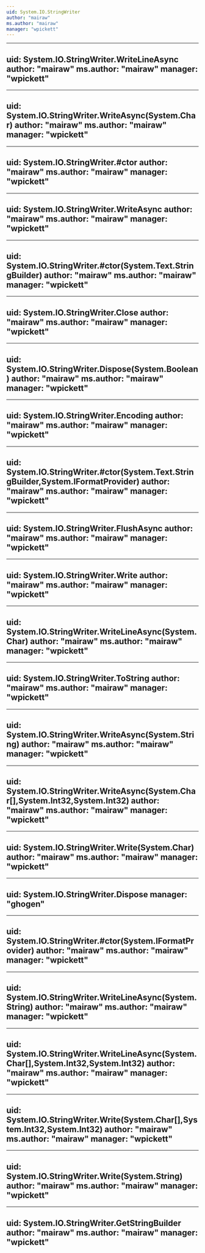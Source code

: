 ```yaml
---
uid: System.IO.StringWriter
author: "mairaw"
ms.author: "mairaw"
manager: "wpickett"
---
```


---
uid: System.IO.StringWriter.WriteLineAsync
author: "mairaw"
ms.author: "mairaw"
manager: "wpickett"
---

---
uid: System.IO.StringWriter.WriteAsync(System.Char)
author: "mairaw"
ms.author: "mairaw"
manager: "wpickett"
---

---
uid: System.IO.StringWriter.#ctor
author: "mairaw"
ms.author: "mairaw"
manager: "wpickett"
---

---
uid: System.IO.StringWriter.WriteAsync
author: "mairaw"
ms.author: "mairaw"
manager: "wpickett"
---

---
uid: System.IO.StringWriter.#ctor(System.Text.StringBuilder)
author: "mairaw"
ms.author: "mairaw"
manager: "wpickett"
---

---
uid: System.IO.StringWriter.Close
author: "mairaw"
ms.author: "mairaw"
manager: "wpickett"
---

---
uid: System.IO.StringWriter.Dispose(System.Boolean)
author: "mairaw"
ms.author: "mairaw"
manager: "wpickett"
---

---
uid: System.IO.StringWriter.Encoding
author: "mairaw"
ms.author: "mairaw"
manager: "wpickett"
---

---
uid: System.IO.StringWriter.#ctor(System.Text.StringBuilder,System.IFormatProvider)
author: "mairaw"
ms.author: "mairaw"
manager: "wpickett"
---

---
uid: System.IO.StringWriter.FlushAsync
author: "mairaw"
ms.author: "mairaw"
manager: "wpickett"
---

---
uid: System.IO.StringWriter.Write
author: "mairaw"
ms.author: "mairaw"
manager: "wpickett"
---

---
uid: System.IO.StringWriter.WriteLineAsync(System.Char)
author: "mairaw"
ms.author: "mairaw"
manager: "wpickett"
---

---
uid: System.IO.StringWriter.ToString
author: "mairaw"
ms.author: "mairaw"
manager: "wpickett"
---

---
uid: System.IO.StringWriter.WriteAsync(System.String)
author: "mairaw"
ms.author: "mairaw"
manager: "wpickett"
---

---
uid: System.IO.StringWriter.WriteAsync(System.Char[],System.Int32,System.Int32)
author: "mairaw"
ms.author: "mairaw"
manager: "wpickett"
---

---
uid: System.IO.StringWriter.Write(System.Char)
author: "mairaw"
ms.author: "mairaw"
manager: "wpickett"
---

---
uid: System.IO.StringWriter.Dispose
manager: "ghogen"
---

---
uid: System.IO.StringWriter.#ctor(System.IFormatProvider)
author: "mairaw"
ms.author: "mairaw"
manager: "wpickett"
---

---
uid: System.IO.StringWriter.WriteLineAsync(System.String)
author: "mairaw"
ms.author: "mairaw"
manager: "wpickett"
---

---
uid: System.IO.StringWriter.WriteLineAsync(System.Char[],System.Int32,System.Int32)
author: "mairaw"
ms.author: "mairaw"
manager: "wpickett"
---

---
uid: System.IO.StringWriter.Write(System.Char[],System.Int32,System.Int32)
author: "mairaw"
ms.author: "mairaw"
manager: "wpickett"
---

---
uid: System.IO.StringWriter.Write(System.String)
author: "mairaw"
ms.author: "mairaw"
manager: "wpickett"
---

---
uid: System.IO.StringWriter.GetStringBuilder
author: "mairaw"
ms.author: "mairaw"
manager: "wpickett"
---
